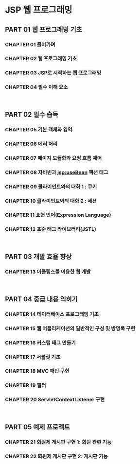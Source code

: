 # JSP 웹 프로그래밍 
## PART 01 웹 프로그래밍 기초
### CHAPTER 01 들어가며
### CHAPTER 02 웹 프로그래밍 기초
### CHAPTER 03 JSP로 시작하는 웹 프로그래밍
### CHAPTER 04 필수 이해 요소
<br>

## PART 02 필수 습득
### CHAPTER 05 기본 객체와 영역
### CHAPTER 06 에러 처리
### CHAPTER 07 페이지 모듈화와 요청 흐름 제어  
### CHAPTER 08 자바빈과 <jsp:useBean> 액션 태그
### CHAPTER 09 클라이언트와의 대화 1 : 쿠키
### CHAPTER 10 클라이언트와의 대화 2 : 세션
### CHAPTER 11 표현 언어(Expression Language)
### CHAPTER 12 표준 태그 라이브러리(JSTL)
<br>

## PART 03 개발 효율 향상
### CHAPTER 13 이클립스를 이용한 웹 개발
<br>

## PART 04 중급 내용 익히기
### CHAPTER 14 데이터베이스 프로그래밍 기초
### CHAPTER 15 웹 어플리케이션의 일반적인 구성 및 방명록 구현
### CHAPTER 16 커스텀 태그 만들기
### CHAPTER 17 서블릿 기초
### CHAPTER 18 MVC 패턴 구현
### CHAPTER 19 필터
### CHAPTER 20 ServletContextListener 구현
<br>

## PART 05 예제 프로젝트
### CHAPTER 21 회원제 게시판 구현 1: 회원 관련 기능
### CHAPTER 22 회원제 게시판 구현 2: 게시판 기능